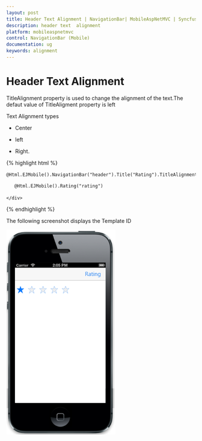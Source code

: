 ```yaml
---
layout: post
title: Header Text Alignment | NavigationBar| MobileAspNetMVC | Syncfusion
description: header text  alignment
platform: mobileaspnetmvc
control: NavigationBar (Mobile)
documentation: ug
keywords: alignment
---
```


# Header Text Alignment

TitleAlignment property is used to change the alignment of the text.The defaut value of TitleAligment property is left

Text Alignment types

* Center

* left

* Right.

{% highlight html %}

    @Html.EJMobile().NavigationBar("header").Title("Rating").TitleAlignment(TitleAlignment.Right)

   <div class="sample">

       @Html.EJMobile().Rating("rating")

    </div>

{% endhighlight %}

The following screenshot displays the Template ID

![](Header-Alignment-images/Header-Alignment-img1.png)